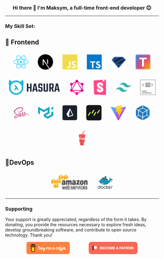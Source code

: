 ### <div align="center">Hi there 👋 I'm Maksym, a full-time front-end developer 😊</div>

---

### My Skill Set:

## 🔹 Frontend

<div align="left" style="display: flex; align-items: center; justify-content: center; gap: 10px; flex-wrap: wrap;">
	<a href="https://reactjs.org/" target="_blank"><img style="margin: 10px" src="icons/react-colored.svg" alt="reactjs" height="50" /></a>
	<a href="https://nextjs.org/" target="_blank"><img style="margin: 10px" src="icons/nextjs-colored.svg" alt="nextjs" height="50" /></a>
	<a href="https://www.javascript.com/" target="_blank"><img style="margin: 10px" src="icons/javascript-colored.svg" alt="javascript" height="50" /></a>  
	<a href="https://www.typescriptlang.org/" target="_blank"><img style="margin: 10px" src="icons/typescript-colored.svg" alt="typescriptlang" height="50" /></a>
	<a href="https://zod.dev/" target="_blank"><img style="margin: 10px" src="icons/zod.svg" alt="zod" height="50" /></a>
	<a href="https://tanstack.com/" target="_blank"><img style="margin: 10px" src="icons/tanstack.svg" alt="tanstack" height="50" /></a>
	<a href="https://hasura.io/" target="_blank"><img style="margin: 10px" src="icons/hasura.svg" alt="hasura" height="50" /></a>
	<a href="https://graphql.org/" target="_blank"><img style="margin: 10px" src="icons/graphql.svg" alt="graphql" height="50" /></a>
	<a href="https://storybook.js.org/" target="_blank"><img style="margin: 10px" src="icons/storybook.svg" alt="storybook" height="50" /></a>
	<a href="https://tailwindcss.com/" target="_blank"><img style="margin: 10px" src="icons/tailwindcss-colored.svg" alt="tailwindcss" height="50" /></a>
	<a href="https://styled-components.com/" target="_blank"><img style="margin: 10px" src="icons/styled-components.svg" alt="styled" height="50" /></a>
	<a href="https://sass-lang.com/" target="_blank"><img style="margin: 10px" src="icons/sass-colored.svg" alt="sass" height="50" /></a>
	<a href="https://mui.com/" target="_blank"><img style="margin: 10px" src="icons/materialui-colored.svg" alt="mui" height="50" /></a>
	<a href="https://www.prisma.io/" target="_blank"><img style="margin: 10px" src="icons/prisma-logo.svg" alt="prisma" height="50" /></a>
	<a href="https://orm.drizzle.team/" target="_blank"><img style="margin: 10px" src="icons/drizzle-orm.svg" alt="drizzle" height="50" /></a>
	<a href="https://vitejs.dev/" target="_blank"><img style="margin: 10px" src="icons/vite-colored.svg" alt="vitejs" height="50" /></a>
	<a href="https://webpack.js.org/" target="_blank"><img style="margin: 10px" src="icons/webpack-colored.svg" alt="webpack" height="50" /></a>
	<a href="https://gulpjs.com/" target="_blank"><img style="margin: 10px" src="icons/gulp-plain.svg" alt="gulpjs" height="50" /></a>
</div>

## 🔹DevOps

<div align="left" style="display: flex; align-items: center; justify-content: center; gap: 10px; flex-wrap: wrap;">
	<a href="https://aws.amazon.com/" target="_blank"><img style="margin: 10px;" src="icons/amazonwebservices-original-wordmark.svg" alt="amazon" height="50" /></a>
	<a href="https://www.docker.com/" target="_blank"><img style="margin: 10px;" src="icons/docker-original-wordmark.svg" alt="docker" height="50" /></a>
</div>

---

### Supporting

Your support is greatly appreciated, regardless of the form it takes. By donating, you provide the resources necessary to explore fresh ideas, develop groundbreaking software, and contribute to open source technology. Thank you!

<div align="center" style="display: flex; align-items: start; justify-content: center; gap: 10px; flex-wrap: wrap;">
<a href="https://www.buymeacoffee.com/lifinhime" target="_blank"><img src="icons/buymeacoffee-orange.svg" alt="Buy Me A Coffee" style="height: 40px !important;width: 140p !important; margin-right: 20px"></a>
&nbsp;&emsp;&nbsp;
<a href="https://www.patreon.com/lifinhime" target="_blank"><img src="icons/patreon.svg" alt="Patreon" style="height: 40px !important;width: 140p !important;"></a>

</div>
